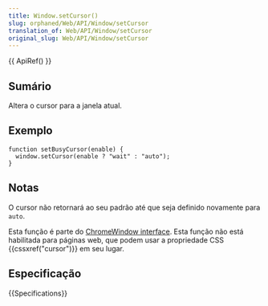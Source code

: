 ```yaml
---
title: Window.setCursor()
slug: orphaned/Web/API/Window/setCursor
translation_of: Web/API/Window/setCursor
original_slug: Web/API/Window/setCursor
---
```


{{ ApiRef() }}

## Sumário

Altera o cursor para a janela atual.

## Exemplo

```
function setBusyCursor(enable) {
  window.setCursor(enable ? "wait" : "auto");
}
```

## Notas

O cursor não retornará ao seu padrão até que seja definido novamente para `auto`.

Esta função é parte do [ChromeWindow interface](/pt-BR/docs/XPCOM_Interface_Reference/nsIDOMChromeWindow). Esta função não está habilitada para páginas web, que podem usar a propriedade CSS {{cssxref("cursor")}} em seu lugar.

## Especificação

{{Specifications}}

